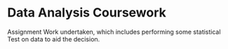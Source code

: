 # Data Analysis Coursework
Assignment Work undertaken, which includes performing some statistical Test on data to aid the decision.

